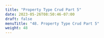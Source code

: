 ```yaml
---
title: "Property Type Crud Part 5"
date: 2023-05-26T08:50:46-07:00
draft: false
menuTitle: "48. Property Type Crud Part 5"
weight: 48
---
```


